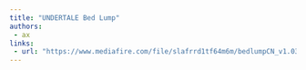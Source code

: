 ```yaml
---
title: "UNDERTALE Bed Lump"
authors:
 - ax
links:
 - url: "https://www.mediafire.com/file/slafrrd1tf64m6m/bedlumpCN_v1.03.zip/file"
---
```

